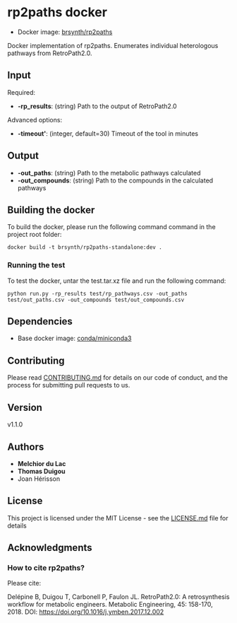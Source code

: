 # rp2paths docker 

* Docker image: [brsynth/rp2paths](https://hub.docker.com/r/brsynth/rp2paths-standalone)

Docker implementation of rp2paths. Enumerates individual heterologous pathways from RetroPath2.0.

## Input

Required:
* **-rp_results**: (string) Path to the output of RetroPath2.0 

Advanced options:
* **-timeout'**: (integer, default=30) Timeout of the tool in minutes

## Output

* **-out_paths**: (string) Path to the metabolic pathways calculated
* **-out_compounds**: (string) Path to the compounds in the calculated pathways

## Building the docker

To build the docker, please run the following command command in the project root folder:

```
docker build -t brsynth/rp2paths-standalone:dev .
```

### Running the test

To test the docker, untar the test.tar.xz file and run the following command:

```
python run.py -rp_results test/rp_pathways.csv -out_paths test/out_paths.csv -out_compounds test/out_compounds.csv
```

## Dependencies

* Base docker image: [conda/miniconda3](https://hub.docker.com/r/conda/miniconda3/dockerfile)

## Contributing

Please read [CONTRIBUTING.md](https://gist.github.com/PurpleBooth/b24679402957c63ec426) for details on our code of conduct, and the process for submitting pull requests to us.

## Version

v1.1.0

## Authors

* **Melchior du Lac**
* **Thomas Duigou**
* Joan Hérisson

## License

This project is licensed under the MIT License - see the [LICENSE.md](LICENSE.md) file for details

## Acknowledgments

### How to cite rp2paths?
Please cite:

Delépine B, Duigou T, Carbonell P, Faulon JL. RetroPath2.0: A retrosynthesis workflow for metabolic engineers. Metabolic Engineering, 45: 158-170, 2018. DOI: https://doi.org/10.1016/j.ymben.2017.12.002
